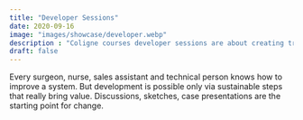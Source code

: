 ```yaml
---
title: "Developer Sessions"
date: 2020-09-16
image: "images/showcase/developer.webp"
description : "Coligne courses developer sessions are about creating true value for the patient based on continuous improvement in spine surgery."
draft: false
---
```


Every surgeon, nurse, sales assistant and technical person knows how to improve a system. 
But development is possible only via sustainable steps that really bring value. Discussions, sketches, case presentations are the starting point for change.